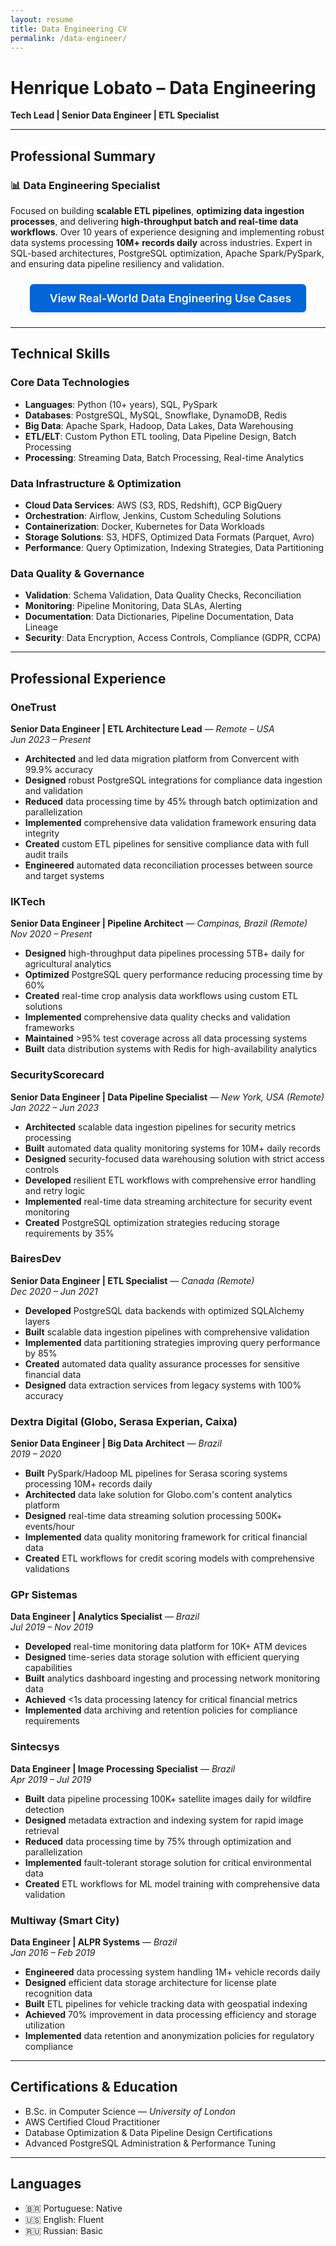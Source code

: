 ```yaml
---
layout: resume
title: Data Engineering CV
permalink: /data-engineer/
---
```


# Henrique Lobato – Data Engineering

**Tech Lead | Senior Data Engineer | ETL Specialist**

---

## Professional Summary

### 📊 Data Engineering Specialist

Focused on building **scalable ETL pipelines**, **optimizing data ingestion processes**, and delivering **high-throughput batch and real-time data workflows**. Over 10 years of experience designing and implementing robust data systems processing **10M+ records daily** across industries. Expert in SQL-based architectures, PostgreSQL optimization, Apache Spark/PySpark, and ensuring data pipeline resiliency and validation.

<div class="use-cases-cta">
  <a href="/data-engineering-use-cases/" class="use-cases-button">
    <i class="fas fa-project-diagram"></i> View Real-World Data Engineering Use Cases
  </a>
</div>

<style>
  .use-cases-cta {
    margin: 1.5rem 0;
    text-align: center;
  }
  
  .use-cases-button {
    display: inline-block;
    background-color: #0366d6;
    color: #ffffff;
    padding: 0.75rem 1.5rem;
    border-radius: 6px;
    text-decoration: none;
    font-weight: 600;
    transition: all 0.3s ease;
    font-size: 1.1rem;
    border: none;
    box-shadow: 0 2px 4px rgba(0,0,0,0.1);
  }
  
  .use-cases-button i {
    margin-right: 0.5rem;
  }
  
  .use-cases-button:hover {
    background-color: #0550ae;
    transform: translateY(-2px);
    box-shadow: 0 4px 8px rgba(0,0,0,0.15);
  }
  
  @media (prefers-color-scheme: dark) {
    .use-cases-button {
      background-color: #58a6ff;
      color: #0d1117;
    }
    .use-cases-button:hover {
      background-color: #79b8ff;
    }
  }
</style>

---

## Technical Skills

### Core Data Technologies
- **Languages**: Python (10+ years), SQL, PySpark
- **Databases**: PostgreSQL, MySQL, Snowflake, DynamoDB, Redis
- **Big Data**: Apache Spark, Hadoop, Data Lakes, Data Warehousing
- **ETL/ELT**: Custom Python ETL tooling, Data Pipeline Design, Batch Processing
- **Processing**: Streaming Data, Batch Processing, Real-time Analytics

### Data Infrastructure & Optimization
- **Cloud Data Services**: AWS (S3, RDS, Redshift), GCP BigQuery
- **Orchestration**: Airflow, Jenkins, Custom Scheduling Solutions
- **Containerization**: Docker, Kubernetes for Data Workloads
- **Storage Solutions**: S3, HDFS, Optimized Data Formats (Parquet, Avro)
- **Performance**: Query Optimization, Indexing Strategies, Data Partitioning

### Data Quality & Governance
- **Validation**: Schema Validation, Data Quality Checks, Reconciliation
- **Monitoring**: Pipeline Monitoring, Data SLAs, Alerting
- **Documentation**: Data Dictionaries, Pipeline Documentation, Data Lineage
- **Security**: Data Encryption, Access Controls, Compliance (GDPR, CCPA)

---

## Professional Experience

### OneTrust
**Senior Data Engineer | ETL Architecture Lead** — *Remote – USA*  
*Jun 2023 – Present*

- **Architected** and led data migration platform from Convercent with 99.9% accuracy
- **Designed** robust PostgreSQL integrations for compliance data ingestion and validation
- **Reduced** data processing time by 45% through batch optimization and parallelization
- **Implemented** comprehensive data validation framework ensuring data integrity
- **Created** custom ETL pipelines for sensitive compliance data with full audit trails
- **Engineered** automated data reconciliation processes between source and target systems

### IKTech
**Senior Data Engineer | Pipeline Architect** — *Campinas, Brazil (Remote)*  
*Nov 2020 – Present*

- **Designed** high-throughput data pipelines processing 5TB+ daily for agricultural analytics
- **Optimized** PostgreSQL query performance reducing processing time by 60%
- **Created** real-time crop analysis data workflows using custom ETL solutions
- **Implemented** comprehensive data quality checks and validation frameworks
- **Maintained** >95% test coverage across all data processing systems
- **Built** data distribution systems with Redis for high-availability analytics

### SecurityScorecard
**Senior Data Engineer | Data Pipeline Specialist** — *New York, USA (Remote)*  
*Jan 2022 – Jun 2023*

- **Architected** scalable data ingestion pipelines for security metrics processing
- **Built** automated data quality monitoring systems for 10M+ daily records
- **Designed** security-focused data warehousing solution with strict access controls
- **Developed** resilient ETL workflows with comprehensive error handling and retry logic
- **Implemented** real-time data streaming architecture for security event monitoring
- **Created** PostgreSQL optimization strategies reducing storage requirements by 35%

### BairesDev
**Senior Data Engineer | ETL Specialist** — *Canada (Remote)*  
*Dec 2020 – Jun 2021*

- **Developed** PostgreSQL data backends with optimized SQLAlchemy layers
- **Built** scalable data ingestion pipelines with comprehensive validation
- **Implemented** data partitioning strategies improving query performance by 85%
- **Created** automated data quality assurance processes for sensitive financial data
- **Designed** data extraction services from legacy systems with 100% accuracy

### Dextra Digital (Globo, Serasa Experian, Caixa)
**Senior Data Engineer | Big Data Architect** — *Brazil*  
*2019 – 2020*

- **Built** PySpark/Hadoop ML pipelines for Serasa scoring systems processing 10M+ records daily
- **Architected** data lake solution for Globo.com's content analytics platform
- **Designed** real-time data streaming solution processing 500K+ events/hour
- **Implemented** data quality monitoring framework for critical financial data
- **Created** ETL workflows for credit scoring models with comprehensive validations

### GPr Sistemas
**Data Engineer | Analytics Specialist** — *Brazil*  
*Jul 2019 – Nov 2019*

- **Developed** real-time monitoring data platform for 10K+ ATM devices
- **Designed** time-series data storage solution with efficient querying capabilities
- **Built** analytics dashboard ingesting and processing network monitoring data
- **Achieved** <1s data processing latency for critical financial metrics
- **Implemented** data archiving and retention policies for compliance requirements

### Sintecsys
**Data Engineer | Image Processing Specialist** — *Brazil*  
*Apr 2019 – Jul 2019*

- **Built** data pipeline processing 100K+ satellite images daily for wildfire detection
- **Designed** metadata extraction and indexing system for rapid image retrieval
- **Reduced** data processing time by 75% through optimization and parallelization
- **Implemented** fault-tolerant storage solution for critical environmental data
- **Created** ETL workflows for ML model training with comprehensive data validation

### Multiway (Smart City)
**Data Engineer | ALPR Systems** — *Brazil*  
*Jan 2016 – Feb 2019*

- **Engineered** data processing system handling 1M+ vehicle records daily
- **Designed** efficient data storage architecture for license plate recognition data
- **Built** ETL pipelines for vehicle tracking data with geospatial indexing
- **Achieved** 70% improvement in data processing efficiency and storage utilization
- **Implemented** data retention and anonymization policies for regulatory compliance

---

## Certifications & Education

- B.Sc. in Computer Science — *University of London*  
- AWS Certified Cloud Practitioner  
- Database Optimization & Data Pipeline Design Certifications
- Advanced PostgreSQL Administration & Performance Tuning

---

## Languages

- 🇧🇷 Portuguese: Native  
- 🇺🇸 English: Fluent  
- 🇷🇺 Russian: Basic